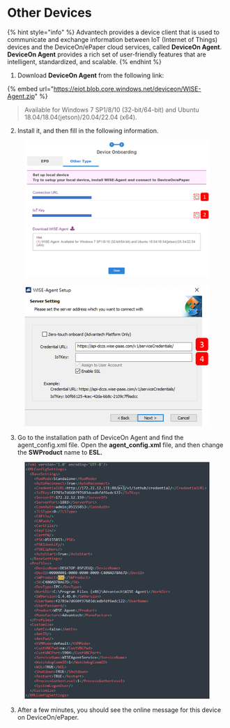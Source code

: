 # Other Devices

{% hint style="info" %}
Advantech provides a device client that is used to communicate and exchange information between IoT (Internet of Things) devices and the DeviceOn/ePaper cloud services, called **DeviceOn Agent**. **DeviceOn Agent** provides a rich set of user-friendly features that are intelligent, standardized, and scalable.
{% endhint %}

1. Download **DeviceOn Agent** from the following link:&#x20;

{% embed url="https://eiot.blob.core.windows.net/deviceon/WISE-Agent.zip" %}

> Available for Windows 7 SP1/8/10 (32-bit/64-bit) and Ubuntu 18.04/18.04(jetson)/20.04/22.04 (x64).

2. Install it, and then fill in the following information.

<figure><img src="../../../.gitbook/assets/Others_Onboarding_1 (1).png" alt=""><figcaption></figcaption></figure>

<figure><img src="../../../.gitbook/assets/Others_Onboarding_2.png" alt=""><figcaption></figcaption></figure>

3. Go to the installation path of DeviceOn Agent and find the agent\_config.xml file. Open the **agent\_config.xml** file, and then change the **SWProduct** name to **ESL.**

<figure><img src="../../../.gitbook/assets/image (305).png" alt=""><figcaption></figcaption></figure>

3. After a few minutes, you should see the online message for this device on DeviceOn/ePaper.

